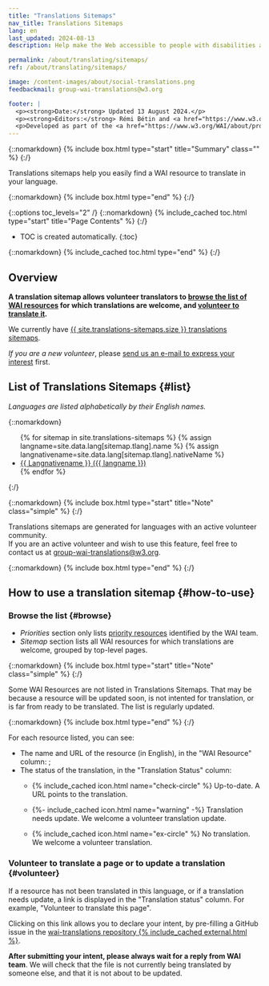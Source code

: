 ```yaml
---
title: "Translations Sitemaps"
nav_title: Translations Sitemaps
lang: en
last_updated: 2024-08-13
description: Help make the Web accessible to people with disabilities around the world. We appreciate your contributions to translating W3C WAI accessibility resources.

permalink: /about/translating/sitemaps/
ref: /about/translating/sitemaps/

image: /content-images/about/social-translations.png
feedbackmail: group-wai-translations@w3.org

footer: |
  <p><strong>Date:</strong> Updated 13 August 2024.</p>
  <p><strong>Editors:</strong> Rémi Bétin and <a href="https://www.w3.org/People/Shawn/">Shawn Lawton Henry</a>.</p>
  <p>Developed as part of the <a href="https://www.w3.org/WAI/about/projects/wai-coop/">WAI-CooP project</a>, co-funded by the European Commission.</p>
---
```


{::nomarkdown}
{% include box.html type="start" title="Summary" class="" %}
{:/}

Translations sitemaps help you easily find a WAI resource to translate in your language.

{::nomarkdown}
{% include box.html type="end" %}
{:/}

{::options toc_levels="2" /}
{::nomarkdown}
{% include_cached toc.html type="start" title="Page Contents" %}
{:/}

-   TOC is created automatically.
{:toc}

{::nomarkdown}
{% include_cached toc.html type="end" %}
{:/}

## Overview

**A translation sitemap allows volunteer translators to [browse the list of WAI resources](#browse) for which translations are welcome, and [volunteer to translate it](#volunteer).**

We currently have [{{ site.translations-sitemaps.size }} translations sitemaps](#list).

_If you are a new volunteer_, please [send us an e-mail to express your interest](/about/translating/resources/#intent) first.

## List of Translations Sitemaps {#list}

_Languages are listed alphabetically by their English names._

{::nomarkdown}
<ul>
  {% for sitemap in site.translations-sitemaps %}
    {% assign langname=site.data.lang[sitemap.tlang].name %}
    {% assign langnativename=site.data.lang[sitemap.tlang].nativeName %}
    <li><a href="{{ sitemap.permalink | relative_url }}"><span lang="sitemap.tlang" style="text-transform: capitalize;">{{ langnativename }}</span> ({{ langname }})</a></li>
  {% endfor %}
</ul>
{:/}

{::nomarkdown}
{% include box.html type="start" title="Note" class="simple" %}
{:/}

Translations sitemaps are generated for languages with an active volunteer community.\
If you are an active volunteer and wish to use this feature, feel free to contact us at [group-wai-translations@w3.org](mailto:group-wai-translations@w3.org).

{::nomarkdown}
{% include box.html type="end" %}
{:/}

## How to use a translation sitemap {#how-to-use}

### Browse the list {#browse}

- _Priorities_ section only lists [priority resources](/about/translating/resources/#priorities) identified by the WAI team.
- _Sitemap_ section lists all WAI resources for which translations are welcome, grouped by top-level pages.

{::nomarkdown}
{% include box.html type="start" title="Note" class="simple" %}
{:/}

Some WAI Resources are not listed in Translations Sitemaps. That may be because a resource will be updated soon, is not intented for translation, or is far from ready to be translated. The list is regularly updated.

{::nomarkdown}
{% include box.html type="end" %}
{:/}

For each resource listed, you can see:
- The name and URL of the resource (in English), in the "WAI Resource" column: ;
- The status of the translation, in the "Translation Status" column:
  - <p>{% include_cached icon.html name="check-circle" %} Up-to-date. A URL points to the translation.</p>
  - <p>{%- include_cached icon.html name="warning" -%} Translation needs update. We welcome a volunteer translation update.</p>
  - <p>{% include_cached icon.html name="ex-circle" %} No translation. We welcome a volunteer translation.</p>

### Volunteer to translate a page or to update a translation {#volunteer}

If a resource has not been translated in this language, or if a translation needs update, a link is displayed in the "Translation status" column. For example, "Volunteer to translate this page".

Clicking on this link allows you to declare your intent, by pre-filling a GitHub issue in the [wai-translations repository {% include_cached external.html %}](https://github.com/w3c/wai-translations/).

**After submitting your intent, please always wait for a reply from WAI team**. We will check that the file is not currently being translated by someone else, and that it is not about to be updated.